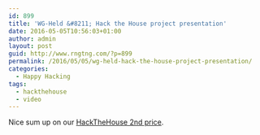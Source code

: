 ```yaml
---
id: 899
title: 'WG-Held &#8211; Hack the House project presentation'
date: 2016-05-05T10:56:03+01:00
author: admin
layout: post
guid: http://www.rngtng.com/?p=899
permalink: /2016/05/05/wg-held-hack-the-house-project-presentation/
categories:
  - Happy Hacking
tags:
  - hackthehouse
  - video
---
```

Nice sum up on our [HackTheHouse 2nd price](http://www.rngtng.com/2015/03/03/hackedthehouse-and-won-2nd-price/).
